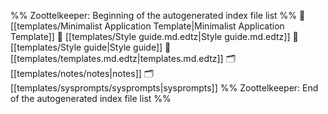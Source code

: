 %% Zoottelkeeper: Beginning of the autogenerated index file list  %%
📄 [[templates/Minimalist Application Template|Minimalist Application Template]]
📄 [[templates/Style guide.md.edtz|Style guide.md.edtz]]
📄 [[templates/Style guide|Style guide]]
📄 [[templates/templates.md.edtz|templates.md.edtz]]
🗂️ [[templates/notes/notes|notes]]
🗂️ [[templates/sysprompts/sysprompts|sysprompts]]
%% Zoottelkeeper: End of the autogenerated index file list  %%
